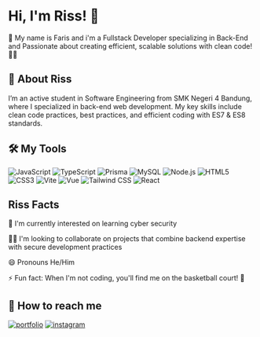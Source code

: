 
# Hi, I'm Riss! 👋
 
👋 My name is Faris and i'm a Fullstack Developer specializing in Back-End and Passionate 
about creating efficient, scalable solutions with clean code! 🚀✨


## 🚀 About Riss
I’m an active student in Software Engineering from SMK Negeri 4 Bandung, where I specialized in back-end web development. My key skills include clean code practices, best practices, and efficient coding with ES7 & ES8 standards.


## 🛠 My Tools
![JavaScript](https://skillicons.dev/icons?i=js)
![TypeScript](https://skillicons.dev/icons?i=ts)
![Prisma](https://skillicons.dev/icons?i=prisma)
![MySQL](https://skillicons.dev/icons?i=mysql)
![Node.js](https://skillicons.dev/icons?i=nodejs)
![HTML5](https://skillicons.dev/icons?i=html)
![CSS3](https://skillicons.dev/icons?i=css)
![Vite](https://skillicons.dev/icons?i=vite)
![Vue](https://skillicons.dev/icons?i=vue)
![Tailwind CSS](https://skillicons.dev/icons?i=tailwind)
![React](https://skillicons.dev/icons?i=react)


## Riss Facts
🧠 I'm currently interested on learning cyber security

👯‍♀️ I'm looking to collaborate on projects that combine backend expertise with secure development practices

😄 Pronouns He/Him

⚡️ Fun fact: When I'm not coding, you'll find me on the basketball court! 🏀 


## 🔗 How to reach me
[![portfolio](https://img.shields.io/badge/my_portfolio-000?style=for-the-badge&logo=ko-fi&logoColor=white)](https://farisfebrian.vercel.app)
[![instagram](https://img.shields.io/badge/Instagram-%23E4405F.svg?style=for-the-badge&logo=instagram&logoColor=white
)](https://www.instagram.com/frsfr_)


